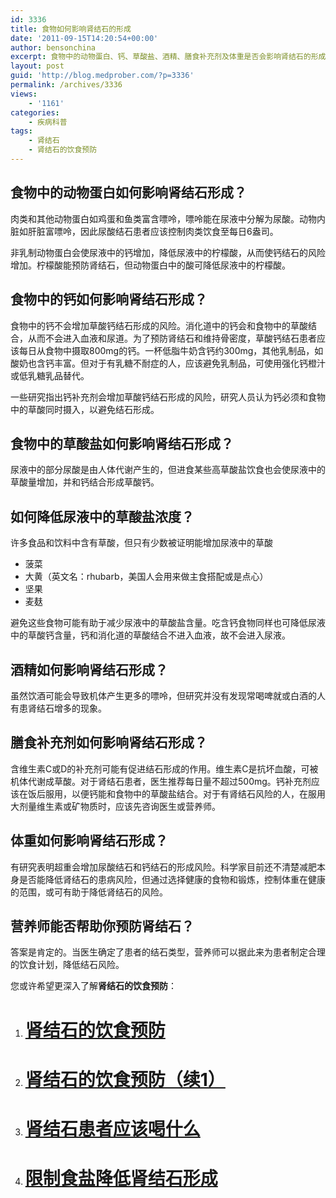 ```yaml
---
id: 3336
title: 食物如何影响肾结石的形成
date: '2011-09-15T14:20:54+00:00'
author: bensonchina
excerpt: 食物中的动物蛋白、钙、草酸盐、酒精、膳食补充剂及体重是否会影响肾结石的形成？
layout: post
guid: 'http://blog.medprober.com/?p=3336'
permalink: /archives/3336
views:
    - '1161'
categories:
    - 疾病科普
tags:
    - 肾结石
    - 肾结石的饮食预防
---
```


## 食物中的动物蛋白如何影响肾结石形成？

肉类和其他动物蛋白如鸡蛋和鱼类富含嘌呤，嘌呤能在尿液中分解为尿酸。动物内脏如肝脏富嘌呤，因此尿酸结石患者应该控制肉类饮食至每日6盎司。

非乳制动物蛋白会使尿液中的钙增加，降低尿液中的柠檬酸，从而使钙结石的风险增加。柠檬酸能预防肾结石，但动物蛋白中的酸可降低尿液中的柠檬酸。

## 食物中的钙如何影响肾结石形成？

食物中的钙不会增加草酸钙结石形成的风险。消化道中的钙会和食物中的草酸结合，从而不会进入血液和尿道。为了预防肾结石和维持骨密度，草酸钙结石患者应该每日从食物中摄取800mg的钙。一杯低脂牛奶含钙约300mg，其他乳制品，如酸奶也含钙丰富。但对于有乳糖不耐症的人，应该避免乳制品，可使用强化钙橙汁或低乳糖乳品替代。

一些研究指出钙补充剂会增加草酸钙结石形成的风险，研究人员认为钙必须和食物中的草酸同时摄入，以避免结石形成。

## 食物中的草酸盐如何影响肾结石形成？

尿液中的部分尿酸是由人体代谢产生的，但进食某些高草酸盐饮食也会使尿液中的草酸量增加，并和钙结合形成草酸钙。

## 如何降低尿液中的草酸盐浓度？

许多食品和饮料中含有草酸，但只有少数被证明能增加尿液中的草酸

- 菠菜
- 大黄（英文名：rhubarb，美国人会用来做主食搭配或是点心）
- 坚果
- 麦麸

避免这些食物可能有助于减少尿液中的草酸盐含量。吃含钙食物同样也可降低尿液中的草酸钙含量，钙和消化道的草酸结合不进入血液，故不会进入尿液。

## 酒精如何影响肾结石形成？

虽然饮酒可能会导致机体产生更多的嘌呤，但研究并没有发现常喝啤就或白酒的人有患肾结石增多的现象。

## 膳食补充剂如何影响肾结石形成？

含维生素C或D的补充剂可能有促进结石形成的作用。维生素C是抗坏血酸，可被机体代谢成草酸。对于肾结石患者，医生推荐每日量不超过500mg。钙补充剂应该在饭后服用，以便钙能和食物中的草酸盐结合。对于有肾结石风险的人，在服用大剂量维生素或矿物质时，应该先咨询医生或营养师。

## 体重如何影响肾结石形成？

有研究表明超重会增加尿酸结石和钙结石的形成风险。科学家目前还不清楚减肥本身是否能降低肾结石的患病风险，但通过选择健康的食物和锻炼，控制体重在健康的范围，或可有助于降低肾结石的风险。

## 营养师能否帮助你预防肾结石？

答案是肯定的。当医生确定了患者的结石类型，营养师可以据此来为患者制定合理的饮食计划，降低结石风险。

您或许希望更深入了解**肾结石的饮食预防**：

1. # [肾结石的饮食预防](../%e8%82%be%e7%bb%93%e7%9f%b3%e7%9a%84%e9%a5%ae%e9%a3%9f%e9%a2%84%e9%98%b2.html "链向 肾结石的饮食预防 的固定链接")
2. # [肾结石的饮食预防（续1）](../%e8%82%be%e7%bb%93%e7%9f%b3%e7%9a%84%e9%a5%ae%e9%a3%9f%e9%a2%84%e9%98%b2%ef%bc%88%e7%bb%ad1%ef%bc%89.html "链向 肾结石的饮食预防（续1） 的固定链接")
3. # [肾结石患者应该喝什么](../%e8%82%be%e7%bb%93%e7%9f%b3%e6%82%a3%e8%80%85%e5%ba%94%e8%af%a5%e5%96%9d%e4%bb%80%e4%b9%88.html "链向 肾结石患者应该喝什么 的固定链接")
4. # [限制食盐降低肾结石形成](../kidney-stone-and-salt.html "链向 限制食盐降低肾结石形成 的固定链接")